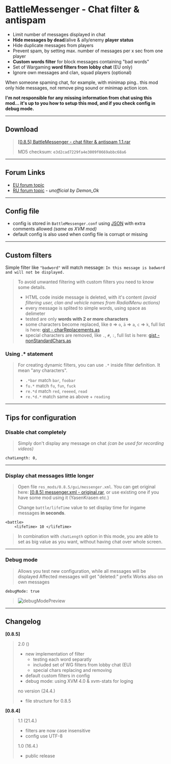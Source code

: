 ﻿# BattleMessenger - Chat filter & antispam
- Limit number of messages displayed in chat
- **Hide messages by dead**/alive & ally/enemy **player status**
- Hide duplicate messages from players
- Prevent spam, by setting max. number of messages per x sec from one player
- **Custom words filter** for block messages containing "bad words"
- Set of Wargaming **word filters from lobby chat** (EU only)
- Ignore own messages and clan, squad players (optional)

When someone spaming chat, for example, with minimap ping.. this mod only hide messages, not remove ping sound or minimap action icon.

**I'm not responsible for any missing information from chat using this mod... it's up to you how to setup this mod, and if you check config in debug mode.**

---

## Download
> [[0.8.5] BattleMessenger - chat filter & antispam 1.1.rar](http://www.mediafire.com/?shzrtyp48s93umk)
>
> MD5 checksum: `e3d2cad7229fa4e3009f0669abbc68a6`

---

## Forum Links
- [EU forum topic](http://forum.worldoftanks.eu/index.php?/topic/235204-)
- [RU forum topic](http://forum.worldoftanks.ru/index.php?/topic/802335-) *- unofficial by Demon_Ok*

---

## Config file
- config is stored in `BattleMessenger.conf` using [JSON](http://en.wikipedia.org/wiki/JavaScript_Object_Notation) with extra comments allowed *(same as XVM mod)*
- default config is also used when config file is corrupt or missing

---

## Custom filters
Simple filter like `"badword"` will match message: `In this message is badword and will not be displayed.`

>To avoid unwanted filtering with custom filters you need to know some details.
>
>- HTML code inside message is deleted, with it's content *(avoid filtering user, clan and vehicle names from RadialMenu actions)*
>- every message is splited to simple words, using space as delimeter
>- tested are only **words with 2 or more characters**
>- some characters become replaced, like `0` => `o`, `ä` => `a`, `c` => `k`, full list is here: [gist - charReplacements.as](https://gist.github.com/PavelMaca/3c9268e553ece98051f0#file-charreplacements-as)
>- special characters are removed, like `.`, `#`, `:`, full list is here: [gist - nonStandardChars.as](https://gist.github.com/PavelMaca/3c9268e553ece98051f0#file-nonstandardchars-as)

### Using .* statement
>For creating dynamic filters, you can use `.*` inside filter definition.
>It mean "any characters".
>
> - `.*bar` match `bar`, `foobar`
> - `fu.*` match `fu`, `fun`, `fuck`
> - `re.*d` match `red`, `reeeed`, `read`
> - `re.*d.*` match same as above + `reading`

---

## Tips for configuration
### Disable chat completely
>Simply don't display any message on chat *(can be used for recording videos)*

    chatLength: 0,

---

### Display chat messages little longer
>Open file `res_mods/0.8.5/gui/messenger.xml`.
>You can get original here: [[0.8.5] messenger.xml - original.rar](http://www.mediafire.com/?epncveoaa04a6lc),
>or use existing one if you have some mod using it (YasenKrasen etc.)
>
>Change `battle/lifeTime` value to set display time for ingame messages **in seconds**.

    <battle>
        <lifeTime> 10 </lifeTime>
>In combination with `chatLength` option in this mode, you are able to set as big value as you want, without having chat over whole screen.

---

### Debug mode
>Allows you test new configuration, while all messages will be displayed
>Affected messages will get "deleted:" prefix
>Works also on own messages

    debugMode: true
>![debugModePreview](http://imageshack.us/a/img577/3143/shot047d.jpg)

---

## Changelog
**[0.8.5]**
>2.0 ()
>
>- new implementation of filter
>    - testing each word separatly
>    - included set of WG filters from lobby chat (EU)
>    - special chars replacing and removing
>- default custom filters in config
>- debug mode: using XVM 4.0 & xvm-stats for loging
>
>no version (24.4.)
>
>- file structure for 0.8.5

**[0.8.4]**
>1.1 (21.4.)
>
>- filters are now case insensitive
>- config use UTF-8
>
>1.0 (16.4.)
>
>- public release